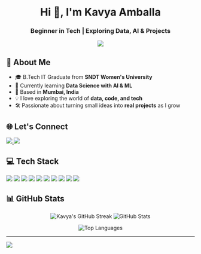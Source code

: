 <h1 align="center">Hi 👋, I'm Kavya Amballa</h1>
<h3 align="center">Beginner in Tech | Exploring Data, AI & Projects</h3>

<p align="center">
  <img src="https://readme-typing-svg.herokuapp.com/?lines=Curious+Learner+🌱;Data+Science+Enthusiast📊;Loves+Turning+Ideas+into+Projects🚀&center=true&width=500&height=45">
</p>


## 🧠 About Me

- 🎓 B.Tech IT Graduate from **SNDT Women's University**
- 🌱 Currently learning **Data Science with AI & ML**
- 📍 Based in **Mumbai, India**
- 💡 I love exploring the world of **data, code, and tech**
- 🛠️ Passionate about turning small ideas into **real projects** as I grow


## 🌐 Let's Connect

<p align="left">
  <a href="https://www.linkedin.com/in/kavya-amballa-83a573249" target="_blank">
    <img src="https://img.shields.io/badge/LinkedIn-blue?style=for-the-badge&logo=linkedin" />
  </a>
  <a href="mailto:amballakavya11@gmail.com" target="_blank">
    <img src="https://img.shields.io/badge/Gmail-red?style=for-the-badge&logo=gmail&logoColor=white" />
  </a>
</p>


## 💻 Tech Stack

<p align="left">
  <img src="https://img.shields.io/badge/Python-3776AB?style=for-the-badge&logo=python&logoColor=white" />
  <img src="https://img.shields.io/badge/MySQL-4479A1?style=for-the-badge&logo=mysql&logoColor=white" />
  <img src="https://img.shields.io/badge/PostgreSQL-336791?style=for-the-badge&logo=postgresql&logoColor=white" />
  <img src="https://img.shields.io/badge/Excel-217346?style=for-the-badge&logo=microsoft-excel&logoColor=white" />
  <img src="https://img.shields.io/badge/Power%20BI-F2C811?style=for-the-badge&logo=powerbi&logoColor=black" />
  <img src="https://img.shields.io/badge/R-276DC3?style=for-the-badge&logo=r&logoColor=white" />
  <img src="https://img.shields.io/badge/C++-00599C?style=for-the-badge&logo=c%2B%2B&logoColor=white" />
  <img src="https://img.shields.io/badge/HTML5-e34c26?style=for-the-badge&logo=html5&logoColor=white" />
  <img src="https://img.shields.io/badge/CSS3-1572B6?style=for-the-badge&logo=css3&logoColor=white" />
  <img src="https://img.shields.io/badge/LaTeX-008080?style=for-the-badge&logo=latex&logoColor=white" />
</p>

## 📊 GitHub Stats

<p align="center">
  
  <img src="https://github-readme-streak-stats.herokuapp.com/?user=AmKavya&theme=radical" alt=" Kavya's GitHub Streak" />
  <img src="https://github-readme-stats.vercel.app/api?username=AmKavya&show_icons=true&theme=radical" alt=" GitHub Stats" />
</p>

<p align="center">
  <img src="https://github-readme-stats.vercel.app/api/top-langs/?username=AmKavya&layout=compact&theme=radical" alt="Top Languages" />
</p>




---
[![](https://visitcount.itsvg.in/api?id=AmKavya&icon=0&color=0)](https://visitcount.itsvg.in)

<!-- Proudly created with GPRM ( https://gprm.itsvg.in ) -->
